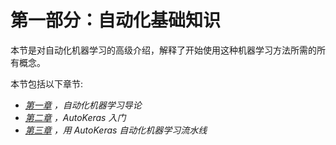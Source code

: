 

# 第一部分：自动化基础知识

本节是对自动化机器学习的高级介绍，解释了开始使用这种机器学习方法所需的所有概念。

本节包括以下章节:

*   [*第一章*](B16953_01_Final_PG_ePub.xhtml#_idTextAnchor014) *，自动化机器学习导论*
*   [*第二章*](B16953_02_Final_PG_ePub.xhtml#_idTextAnchor029) *，AutoKeras 入门*
*   [*第三章*](B16953_03_Final_PG_ePub.xhtml#_idTextAnchor051) *，用 AutoKeras 自动化机器学习流水线*